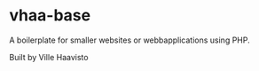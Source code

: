 vhaa-base
==================

A boilerplate for smaller websites or webbapplications using PHP.

Built by Ville Haavisto